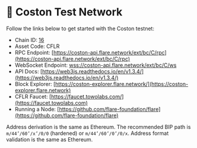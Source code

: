 # 🔬 Coston Test Network

Follow the links below to get started with the Coston testnet:

* Chain ID: [16](https://github.com/ethereum-lists/chains/blob/master/_data/chains/eip155-16.json)
* Asset Code: CFLR
* RPC Endpoint: [https://coston-api.flare.network/ext/bc/C/rpc](https://coston-api.flare.network/ext/bc/C/rpc)
* WebSocket Endpoint: [wss://coston-api.flare.network/ext/bc/C/ws](wss://coston-api.flare.network/ext/bc/C/ws)
* API Docs: [https://web3js.readthedocs.io/en/v1.3.4/](https://web3js.readthedocs.io/en/v1.3.4/)
* Block Explorer: [https://coston-explorer.flare.network/](https://coston-explorer.flare.network)
* CFLR Faucet: [https://faucet.towolabs.com/](https://faucet.towolabs.com)
* Running a Node: [https://github.com/flare-foundation/flare](https://github.com/flare-foundation/flare)

Address derivation is the same as Ethereum.
The recommended BIP path is `m/44’/60’/x’/0/0` (hardened) or `m/44’/60’/0’/0/x`.
Address format validation is the same as Ethereum.
